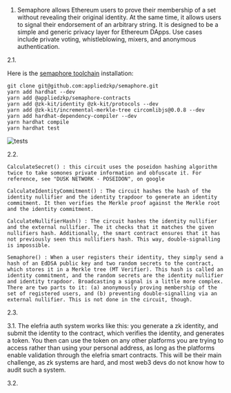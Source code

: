 1. Semaphore allows Ethereum users to prove their membership of a set without revealing their original identity. At the same time, it allows users to signal their endorsement of an arbitrary string. It is designed to be a simple and generic privacy layer for Ethereum DApps. Use cases include private voting, whistleblowing, mixers, and anonymous authentication.

2.1.

Here is the [semaphore toolchain](http://semaphore.appliedzkp.org/docs/quick-setup) installation:

```
git clone git@github.com:appliedzkp/semaphore.git
yarn add hardhat --dev
yarn add @appliedzkp/semaphore-contracts
yarn add @zk-kit/identity @zk-kit/protocols --dev
yarn add @zk-kit/incremental-merkle-tree circomlibjs@0.0.8 --dev
yarn add hardhat-dependency-compiler --dev
yarn hardhat compile
yarn hardhat test
```

![tests](https://github.com/alienflip/zku/blob/main/week_2/semaphore/semaphore-test.PNG)

2.2.

    CalculateSecret() : this circuit uses the poseidon hashing algorithm twice to take somones private information and obfuscate it. For reference, see "DUSK NETWORK - POSEIDON", on google
    
    CalculateIdentityCommitment() : The circuit hashes the hash of the identity nullifier and the identity trapdoor to generate an identity commitment. It then verifies the Merkle proof against the Merkle root and the identity commitment.
    
    CalculateNullifierHash() : The circuit hashes the identity nullifier and the external nullifier. The it checks that it matches the given nullifiers hash. Additionally, the smart contract ensures that it has not previously seen this nullifiers hash. This way, double-signalling is impossible.
    
    Semaphore() : When a user registers their identity, they simply send a hash of an EdDSA public key and two random secrets to the contract, which stores it in a Merkle tree (MT Verifier). This hash is called an identity commitment, and the random secrets are the identity nullifier and identity trapdoor. Broadcasting a signal is a little more complex. There are two parts to it: (a) anonymously proving membership of the set of registered users, and (b) preventing double-signalling via an external nullifier. This is not done in the circuit, though.

2.3. 

3.1. The elefria auth system works like this: you generate a zk identity, and submit the identity to the contract, which verifies the identity, and generates a token. You then can use the token on any other platforms you are trying to access rather than using your personal address, as long as the platforms enable validation through the elefria smart contracts. This will be their main challenge, as zk systems are hard, and most web3 devs do not know how to audit such a system.

3.2. 
